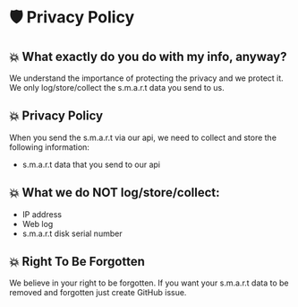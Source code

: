 # 🛡️ Privacy Policy

## 💥 What exactly do you do with my info, anyway?
We understand the importance of protecting the privacy and we protect it. We only log/store/collect the s.m.a.r.t data you send to us.

## 💥 Privacy Policy
When you send the s.m.a.r.t via our api, we need to collect and store the following information:
- s.m.a.r.t data that you send to our api

## 💥 What we do NOT log/store/collect:
- IP address
- Web log
- s.m.a.r.t disk serial number

## 💥 Right To Be Forgotten
We believe in your right to be forgotten. If you want your s.m.a.r.t data to be removed and forgotten just create GitHub issue.
